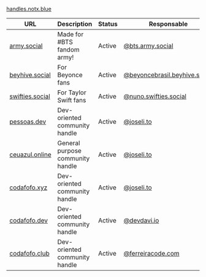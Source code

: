 [handles.notx.blue](https://handles.notx.blue)

| URL                                       | Description | Status | Responsable | Country |
|-------------------------------------------|--------|--------|------------|------------|
| [army.social](https://army.social)        | Made for #BTS fandom army! | Active | [@bts.army.social](https://bsky.app/profile/bts.army.social)          | 🇧🇷 |
| [beyhive.social](https://beyhive.social)  | For Beyonce fans | Active | [@beyoncebrasil.beyhive.social](https://bsky.app/profile/beyoncebrasil.beyhive.social) | 🇧🇷 |
| [swifties.social](https://swifties.social/)  | For Taylor Swift fans | Active | [@nuno.swifties.social](https://bsky.app/profile/nuno.swifties.social)          | 🇧🇷 |
| [pessoas.dev](https://pessoas.dev)        | Dev-oriented community handle | Active | [@joseli.to](https://bsky.app/profile/joseli.to) | 🇧🇷 |
| [ceuazul.online](https://ceuazul.online)  | General purpose community handle | Active | [@joseli.to](https://bsky.app/profile/joseli.to) | 🇧🇷 |
| [codafofo.xyz](https://codafofo.xyz)      | Dev-oriented community handle | Active | [@joseli.to](https://bsky.app/profile/joseli.to) |  🇧🇷 |
| [codafofo.dev](https://codafofo.dev)      | Dev-oriented community handle | Active | [@devdavi.io](https://bsky.app/profile/devdavi.io) | 🇧🇷 |
| [codafofo.club](https://codafofo.club)    | Dev-oriented community handle | Active | [@ferreiracode.com](https://bsky.app/profile/ferreiracode.com) | 🇧🇷 |
